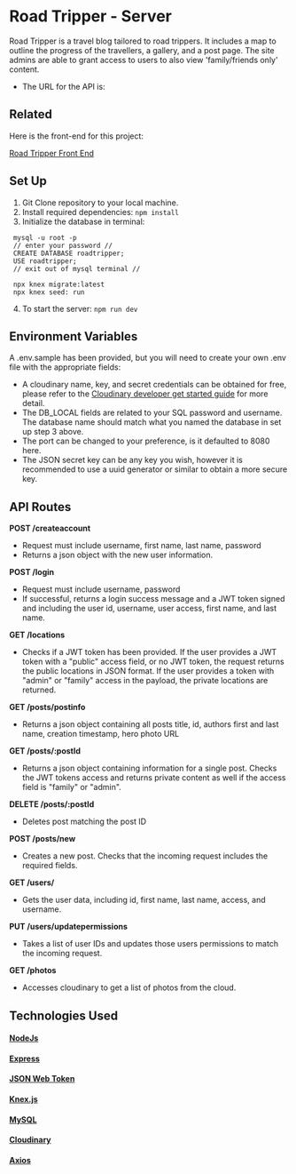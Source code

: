 # Road Tripper - Server 
Road Tripper is a travel blog tailored to road trippers. It includes a map to outline the progress of the travellers, a gallery, and a post page. The site admins are able to grant access to users to also view 'family/friends only' content. 
* The URL for the API is: 

## Related
Here is the front-end for this project:

[Road Tripper Front End](https://github.com/erit27/road-tripper-frontend)



## Set Up
1. Git Clone repository to your local machine. 
2. Install required dependencies: 
``` npm install ```
3. Initialize the database in terminal:
``` 
 mysql -u root -p
 // enter your password //
 CREATE DATABASE roadtripper;
 USE roadtripper;
 // exit out of mysql terminal //

 npx knex migrate:latest
 npx knex seed: run
```
4. To start the server: 
``` npm run dev ```

## Environment Variables
A .env.sample has been provided, but you will need to create your own .env file with the appropriate fields: 
* A cloudinary name, key, and secret credentials can be obtained for free, please refer to the [Cloudinary developer get started guide](https://cloudinary.com/documentation/how_to_integrate_cloudinary) for more detail. 
* The DB_LOCAL fields are related to your SQL password and username. The database name should match what you named the database in set up step 3 above.
* The port can be changed to your preference, is it defaulted to 8080 here.
* The JSON secret key can be any key you wish, however it is recommended to use a uuid generator or similar to obtain a more secure key. 

## API Routes
**POST /createaccount**
* Request must include username, first name, last name, password
* Returns a json object with the new user information.

**POST /login**
* Request must include username, password
* If successful, returns a login success message and a JWT token signed and including the user id, username, user access, first name, and last name. 

**GET /locations**
* Checks if a JWT token has been provided. If the user provides a JWT token with a "public" access field, or no JWT token, the request returns the public locations in JSON format. If the user provides a token with "admin" or "family" access in the payload, the private locations are returned.

**GET /posts/postinfo**
* Returns a json object containing all posts title, id, authors first and last name, creation timestamp, hero photo URL 

**GET /posts/:postId**
* Returns a json object containing information for a single post. Checks the JWT tokens access and returns private content as well if the access field is "family" or "admin".  

**DELETE /posts/:postId** 
* Deletes post matching the post ID

**POST /posts/new**
* Creates a new post. Checks that the incoming request includes the required fields. 

**GET /users/**
* Gets the user data, including id, first name, last name, access, and username. 

**PUT /users/updatepermissions**
* Takes a list of user IDs and updates those users permissions to match the incoming request. 

**GET /photos**
* Accesses cloudinary to get a list of photos from the cloud.

## Technologies Used
#### [NodeJs](https://nodejs.org/en/)
#### [Express](https://expressjs.com/)
#### [JSON Web Token](https://jwt.io/)
#### [Knex.js](https://knexjs.org/)
#### [MySQL](https://www.mysql.com/)
#### [Cloudinary](https://cloudinary.com/)
#### [Axios](https://axios-http.com/)